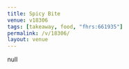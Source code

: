 ```yaml
---
title: Spicy Bite
venue: v18306
tags: [takeaway, food, "fhrs:661935"]
permalink: /v/18306/
layout: venue
---
```

null